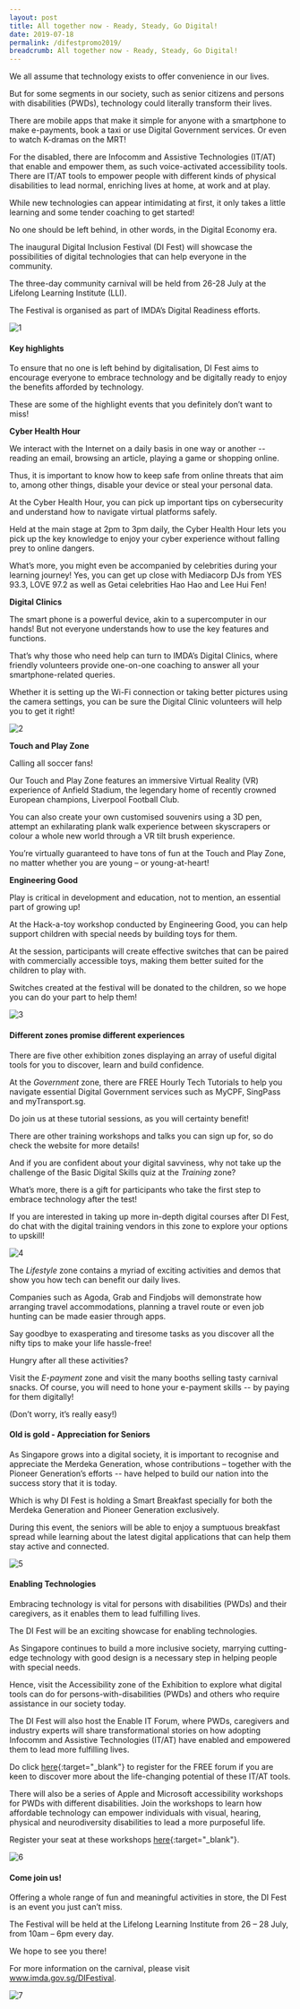 ```yaml
---
layout: post
title: All together now - Ready, Steady, Go Digital!
date: 2019-07-18
permalink: /difestpromo2019/
breadcrumb: All together now - Ready, Steady, Go Digital!
---
```

We all assume that technology exists to offer convenience in our lives.

But for some segments in our society, such as senior citizens and persons with disabilities (PWDs), technology could literally transform their lives. 

There are mobile apps that make it simple for anyone with a smartphone to make e-payments, book a taxi or use Digital Government services. Or even to watch K-dramas on the MRT!

For the disabled, there are Infocomm and Assistive Technologies (IT/AT) that enable and empower them, as such voice-activated accessibility tools. There are IT/AT tools to empower people with different kinds of physical disabilities to lead normal, enriching lives at home, at work and at play.

While new technologies can appear intimidating at first, it only takes a little learning and some tender coaching to get started!

No one should be left behind, in other words, in the Digital Economy era.

The inaugural Digital Inclusion Festival (DI Fest) will showcase the possibilities of digital technologies that can help everyone in the community.

The three-day community carnival will be held from 26-28 July at the Lifelong Learning Institute (LLI). 

The Festival is organised as part of IMDA’s Digital Readiness efforts.

![1](/images/event-coverage/di-fest-promo-2019/di-fest-4.jpg)

<h4>Key highlights</h4>

To ensure that no one is left behind by digitalisation, DI Fest aims to encourage everyone to embrace technology and be digitally ready to enjoy the benefits afforded by technology. 

These are some of the highlight events that you definitely don’t want to miss!

**Cyber Health Hour**

We interact with the Internet on a daily basis in one way or another -- reading an email, browsing an article, playing a game or shopping online. 

Thus, it is important to know how to keep safe from online threats that aim to, among other things, disable your device or steal your personal data.

At the Cyber Health Hour, you can pick up important tips on cybersecurity and understand how to navigate virtual platforms safely. 

Held at the main stage at 2pm to 3pm daily, the Cyber Health Hour lets you pick up the key knowledge to enjoy your cyber experience without falling prey to online dangers. 

What’s more, you might even be accompanied by celebrities during your learning journey! Yes, you can get up close with Mediacorp DJs from YES 93.3, LOVE 97.2 as well as Getai celebrities Hao Hao and Lee Hui Fen!

**Digital Clinics**

The smart phone is a powerful device, akin to a supercomputer in our hands! But not everyone understands how to use the key features and functions. 

That’s why those who need help can turn to IMDA’s Digital Clinics, where friendly volunteers provide one-on-one coaching to answer all your smartphone-related queries. 

Whether it is setting up the Wi-Fi connection or taking better pictures using the camera settings, you can be sure the Digital Clinic volunteers will help you to get it right!

 ![2](/images/event-coverage/di-fest-promo-2019/di-fest-2.jpg)

**Touch and Play Zone**

Calling all soccer fans! 

Our Touch and Play Zone features an immersive Virtual Reality (VR) experience of Anfield Stadium, the legendary home of recently crowned European champions, Liverpool Football Club. 

You can also create your own customised souvenirs using a 3D pen, attempt an exhilarating plank walk experience between skyscrapers or colour a whole new world through a VR tilt brush experience.

You’re virtually guaranteed to have tons of fun at the Touch and Play Zone, no matter whether you are young – or young-at-heart!

**Engineering Good**

Play is critical in development and education, not to mention, an essential part of growing up!

At the Hack-a-toy workshop conducted by Engineering Good, you can help support children with special needs by building toys for them. 

At the session, participants will create effective switches that can be paired with commercially accessible toys, making them better suited for the children to play with.

Switches created at the festival will be donated to the children, so we hope you can do your part to help them!

![3](/images/event-coverage/di-fest-promo-2019/di-fest-6.jpg) 

#### Different zones promise different experiences

There are five other exhibition zones displaying an array of useful digital tools for you to discover, learn and build confidence. 

At the *Government* zone, there are FREE Hourly Tech Tutorials to help you navigate essential Digital Government services such as MyCPF, SingPass and myTransport.sg. 

Do join us at these tutorial sessions, as you will certainty benefit!

There are other training workshops and talks you can sign up for, so do check the website for more details! 

And if you are confident about your digital savviness, why not take up the challenge of the Basic Digital Skills quiz at the *Training* zone?

What’s more, there is a gift for participants who take the first step to embrace technology after the test!

If you are interested in taking up more in-depth digital courses after DI Fest, do chat with the digital training vendors in this zone to explore your options to upskill!


![4](/images/event-coverage/di-fest-promo-2019/di-fest-1.jpg)

The *Lifestyle* zone contains a myriad of exciting activities and demos that show you how tech can benefit our daily lives.

Companies such as Agoda, Grab and Findjobs will demonstrate how arranging travel accommodations, planning a travel route or even job hunting can be made easier through apps. 

Say goodbye to exasperating and tiresome tasks as you discover all the nifty tips to make your life hassle-free!

Hungry after all these activities? 

Visit the *E-payment* zone and visit the many booths selling tasty carnival snacks. Of course, you will need to hone your e-payment skills -- by paying for them digitally!

(Don’t worry, it’s really easy!)


#### Old is gold - Appreciation for Seniors

As Singapore grows into a digital society, it is important to recognise and appreciate the Merdeka Generation, whose contributions – together with the Pioneer Generation’s efforts -- have helped to build our nation into the success story that it is today.

Which is why DI Fest is holding a Smart Breakfast specially for both the Merdeka Generation and Pioneer Generation exclusively. 

During this event, the seniors will be able to enjoy a sumptuous breakfast spread while learning about the latest digital applications that can help them stay active and connected. 

 ![5](/images/event-coverage/di-fest-promo-2019/di-fest-5.jpg)

#### Enabling Technologies

Embracing technology is vital for persons with disabilities (PWDs) and their caregivers, as it enables them to lead fulfilling lives.

The DI Fest will be an exciting showcase for enabling technologies.

As Singapore continues to build a more inclusive society, marrying cutting-edge technology with good design is a necessary step in helping people with special needs. 

Hence, visit the Accessibility zone of the Exhibition to explore what digital tools can do for persons-with-disabilities (PWDs) and others who require assistance in our society today. 

The DI Fest will also host the Enable IT Forum, where PWDs, caregivers and industry experts will share transformational stories on how adopting Infocomm and Assistive Technologies (IT/AT) have enabled and empowered them to lead more fulfilling lives. 

Do click [here](https://www2.imda.gov.sg/news-and-events/our-signature-events/Digital-Inclusion-Festival/Enable-IT-Forum){:target="_blank"} to register for the FREE forum if you are keen to discover more about the life-changing potential of these IT/AT tools.

There will also be a series of Apple and Microsoft accessibility workshops for PWDs with different disabilities. Join the workshops to learn how affordable technology can empower individuals with visual, hearing, physical and neurodiversity disabilities to lead a more purposeful life. 

Register your seat at these workshops [here](https://form.gov.sg/#!/5d2316386312c3001838487e){:target="_blank"}.

![6](/images/event-coverage/di-fest-promo-2019/di-fest-8.jpg)

#### Come join us!

Offering a whole range of fun and meaningful activities in store, the DI Fest is an event you just can’t miss.

The Festival will be held at the Lifelong Learning Institute from 26 – 28 July, from 10am – 6pm every day. 

We hope to see you there! 

For more information on the carnival, please visit www.imda.gov.sg/DIFestival.

![7](/images/event-coverage/di-fest-promo-2019/di-fest-7.jpg)
